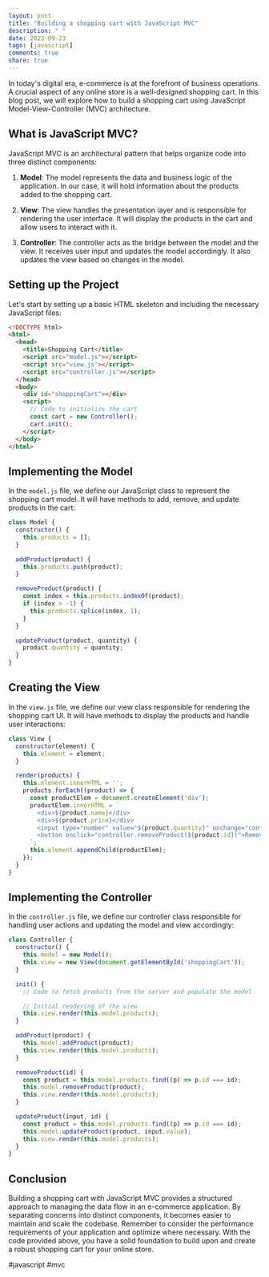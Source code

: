 ```yaml
---
layout: post
title: "Building a shopping cart with JavaScript MVC"
description: " "
date: 2023-09-23
tags: [javascript]
comments: true
share: true
---
```


In today's digital era, e-commerce is at the forefront of business operations. A crucial aspect of any online store is a well-designed shopping cart. In this blog post, we will explore how to build a shopping cart using JavaScript Model-View-Controller (MVC) architecture.

## What is JavaScript MVC?

JavaScript MVC is an architectural pattern that helps organize code into three distinct components:

1. **Model**: The model represents the data and business logic of the application. In our case, it will hold information about the products added to the shopping cart.

2. **View**: The view handles the presentation layer and is responsible for rendering the user interface. It will display the products in the cart and allow users to interact with it.

3. **Controller**: The controller acts as the bridge between the model and the view. It receives user input and updates the model accordingly. It also updates the view based on changes in the model.

## Setting up the Project

Let's start by setting up a basic HTML skeleton and including the necessary JavaScript files:

```html
<!DOCTYPE html>
<html>
  <head>
    <title>Shopping Cart</title>
    <script src="model.js"></script>
    <script src="view.js"></script>
    <script src="controller.js"></script>
  </head>
  <body>
    <div id="shoppingCart"></div>
    <script>
      // Code to initialize the cart
      const cart = new Controller();
      cart.init();
    </script>
  </body>
</html>
```

## Implementing the Model

In the `model.js` file, we define our JavaScript class to represent the shopping cart model. It will have methods to add, remove, and update products in the cart:

```javascript
class Model {
  constructor() {
    this.products = [];
  }

  addProduct(product) {
    this.products.push(product);
  }

  removeProduct(product) {
    const index = this.products.indexOf(product);
    if (index > -1) {
      this.products.splice(index, 1);
    }
  }

  updateProduct(product, quantity) {
    product.quantity = quantity;
  }
}
```

## Creating the View

In the `view.js` file, we define our view class responsible for rendering the shopping cart UI. It will have methods to display the products and handle user interactions:

```javascript
class View {
  constructor(element) {
    this.element = element;
  }

  render(products) {
    this.element.innerHTML = '';
    products.forEach((product) => {
      const productElem = document.createElement('div');
      productElem.innerHTML = `
        <div>${product.name}</div>
        <div>${product.price}</div>
        <input type="number" value="${product.quantity}" onchange="controller.updateProduct(this, ${product.id})" />
        <button onclick="controller.removeProduct(${product.id})">Remove</button>
      `;
      this.element.appendChild(productElem);
    });
  }
}
```

## Implementing the Controller

In the `controller.js` file, we define our controller class responsible for handling user actions and updating the model and view accordingly:

```javascript
class Controller {
  constructor() {
    this.model = new Model();
    this.view = new View(document.getElementById('shoppingCart'));
  }

  init() {
    // Code to fetch products from the server and populate the model

    // Initial rendering of the view
    this.view.render(this.model.products);
  }

  addProduct(product) {
    this.model.addProduct(product);
    this.view.render(this.model.products);
  }

  removeProduct(id) {
    const product = this.model.products.find((p) => p.id === id);
    this.model.removeProduct(product);
    this.view.render(this.model.products);
  }

  updateProduct(input, id) {
    const product = this.model.products.find((p) => p.id === id);
    this.model.updateProduct(product, input.value);
    this.view.render(this.model.products);
  }
}
```

## Conclusion

Building a shopping cart with JavaScript MVC provides a structured approach to managing the data flow in an e-commerce application. By separating concerns into distinct components, it becomes easier to maintain and scale the codebase. Remember to consider the performance requirements of your application and optimize where necessary. With the code provided above, you have a solid foundation to build upon and create a robust shopping cart for your online store.

#javascript #mvc